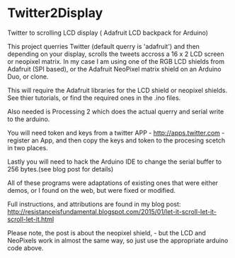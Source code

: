 # Twitter2Display
Twitter to scrolling LCD display ( Adafruit LCD backpack for Arduino)

This project querries Twitter (default querry is 'adafruit') and then depending on your display, scrolls the tweets accross a 16 x 2 LCD screen or neopixel matrix.
In my case I am using one of the RGB LCD shields from Adafruit (SPI based), or the Adafruit NeoPixel matrix shield on an Arduino Duo, or clone.

This will require the Adafruit libraries for the LCD shield or neopixel shields. See thier tutorials, or find the required ones in the .ino files.

Also needed is Processing 2 which does the actual querry and serial write to the arduino.

You will need token and keys from a twitter APP - http://apps.twitter.com - register an App, and then copy the keys and token to the procesing scetch in two places.

Lastly you will need to hack the Arduino IDE to change the serial buffer to 256 bytes.(see blog post for details)

All of these programs were adaptations of existing ones that were either demos, or I found on the web, but were fixed or modified.

Full instructions, and attributions are found in my blog post: http://resistanceisfundamental.blogspot.com/2015/01/let-it-scroll-let-it-scroll-let-it.html

Please note, the post is about the neopixel shield, - but the LCD and NeoPixels work in almost the same way, so just use the appropriate arduino code above. 
